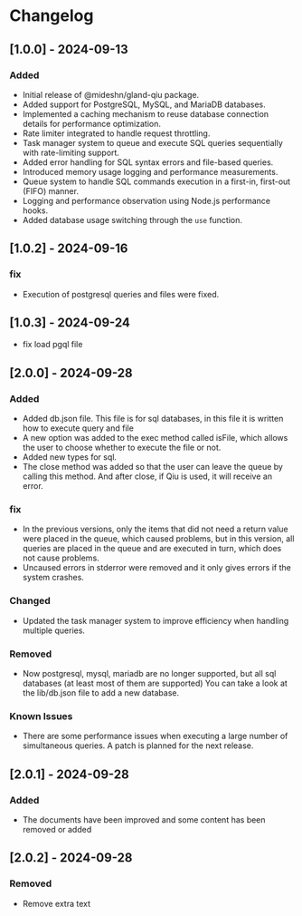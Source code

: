 # Changelog

## [1.0.0] - 2024-09-13

### Added

- Initial release of @mideshn/gland-qiu package.
- Added support for PostgreSQL, MySQL, and MariaDB databases.
- Implemented a caching mechanism to reuse database connection details for performance optimization.
- Rate limiter integrated to handle request throttling.
- Task manager system to queue and execute SQL queries sequentially with rate-limiting support.
- Added error handling for SQL syntax errors and file-based queries.
- Introduced memory usage logging and performance measurements.
- Queue system to handle SQL commands execution in a first-in, first-out (FIFO) manner.
- Logging and performance observation using Node.js performance hooks.
- Added database usage switching through the `use` function.

## [1.0.2] - 2024-09-16

### fix

- Execution of postgresql queries and files were fixed.

## [1.0.3] - 2024-09-24

- fix load pgql file

## [2.0.0] - 2024-09-28

### Added

- Added db.json file. This file is for sql databases, in this file it is written how to execute query and file
- A new option was added to the exec method called isFile, which allows the user to choose whether to execute the file or not.
- Added new types for sql.
- The close method was added so that the user can leave the queue by calling this method. And after close, if Qiu is used, it will receive an error.

### fix

- In the previous versions, only the items that did not need a return value were placed in the queue, which caused problems, but in this version, all queries are placed in the queue and are executed in turn, which does not cause problems.
- Uncaused errors in stderror were removed and it only gives errors if the system crashes.

### Changed

- Updated the task manager system to improve efficiency when handling multiple queries.

### Removed

- Now postgresql, mysql, mariadb are no longer supported, but all sql databases (at least most of them are supported) You can take a look at the lib/db.json file to add a new database.

### Known Issues

- There are some performance issues when executing a large number of simultaneous queries. A patch is planned for the next release.

## [2.0.1] - 2024-09-28

### Added

- The documents have been improved and some content has been removed or added

## [2.0.2] - 2024-09-28

### Removed

- Remove extra text
